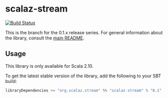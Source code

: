 scalaz-stream
=============

[![Build Status](https://travis-ci.org/scalaz/scalaz-stream.png?branch=series/0.1.x)](http://travis-ci.org/scalaz/scalaz-stream)

This is the branch for the 0.1.x release series. For general information about the library, consult the [main README](https://github.com/scalaz/scalaz-stream#readme).

Usage
-----

This library is only available for Scala 2.10.

To get the latest stable version of the library, add the following to your SBT build:

``` scala
libraryDependencies += "org.scalaz.stream" %% "scalaz-stream" % "0.1"
```
